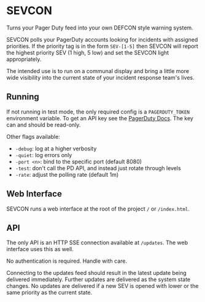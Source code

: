 # SEVCON
Turns your Pager Duty feed into your own DEFCON style warning system.

SEVCON polls your PagerDuty accounts looking for incidents with assigned priorities. If the priority tag is in the form `SEV-[1-5]` then SEVCON will report the highest priority SEV (1 high, 5 low) and set the SEVCON light appropriately.

The intended use is to run on a communal display and bring a little more wide visibility into the current state of your incident response team's lives.

## Running
If not running in test mode, the only required config is a `PAGERDUTY_TOKEN` environment variable. To get an API key see the [PagerDuty Docs](https://support.pagerduty.com/docs/using-the-api#section-generating-an-api-key). The key can and should be read-only.

Other flags available:
- `-debug`: log at a higher verbosity
- `-quiet`: log errors only
- `-port <n>`: bind to the specific port (default 8080)
- `-test`: don't call the PD API, and instead just rotate through levels
- `-rate`: adjust the polling rate (default 1m)

## Web Interface
SEVCON runs a web interface at the root of the project `/` or `/index.html`.

## API
The only API is an HTTP SSE connection available at `/updates`. The web interface uses this as well.

No authentication is required. Handle with care.

Connecting to the updates feed should result in the latest update being delivered immediately. Further updates are delivered as the system state changes. No updates are delivered if a new SEV is opened with lower or the same priority as the current state.